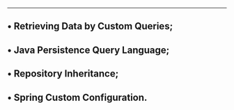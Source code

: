 ----------------------------------------
• Retrieving Data by Custom Queries;
-------------------------------------------
• Java Persistence Query Language;
-----------------------------------------
• Repository Inheritance;
------------------------------------------
• Spring Custom Configuration.
------------------------------------------
